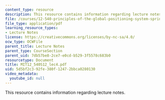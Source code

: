 ```yaml
---
content_type: resource
description: This resource contains information regarding lecture notes.
file: /courses/12-540-principles-of-the-global-positioning-system-spring-2012/5d5bf2c392fe380f12472bbca0280130_MIT12_540S12_lec4.pdf
file_type: application/pdf
learning_resource_types:
- Lecture Notes
license: https://creativecommons.org/licenses/by-nc-sa/4.0/
ocw_type: OCWFile
parent_title: Lecture Notes
parent_type: CourseSection
parent_uid: 7db57be8-2ce7-e0cd-b529-3f5578c683b0
resourcetype: Document
title: MIT12_540S12_lec4.pdf
uid: 5d5bf2c3-92fe-380f-1247-2bbca0280130
video_metadata:
  youtube_id: null
---
```

This resource contains information regarding lecture notes.